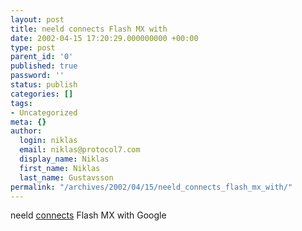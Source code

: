 ```yaml
---
layout: post
title: neeld connects Flash MX with
date: 2002-04-15 17:20:29.000000000 +00:00
type: post
parent_id: '0'
published: true
password: ''
status: publish
categories: []
tags:
- Uncategorized
meta: {}
author:
  login: niklas
  email: niklas@protocol7.com
  display_name: Niklas
  first_name: Niklas
  last_name: Gustavsson
permalink: "/archives/2002/04/15/neeld_connects_flash_mx_with/"
---
```

neeld [connects](http://www.were-here.com/forums/showthread.php?s=&threadid=131803) Flash MX with Google

